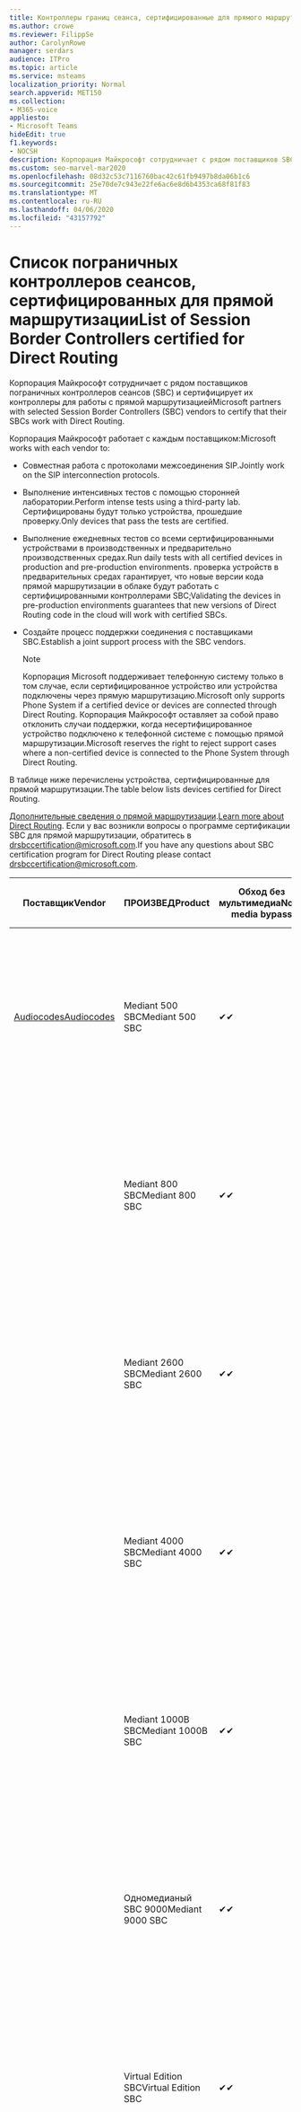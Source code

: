 ```yaml
---
title: Контроллеры границ сеанса, сертифицированные для прямого маршрутизации
ms.author: crowe
ms.reviewer: FilippSe
author: CarolynRowe
manager: serdars
audience: ITPro
ms.topic: article
ms.service: msteams
localization_priority: Normal
search.appverid: MET150
ms.collection:
- M365-voice
appliesto:
- Microsoft Teams
hideEdit: true
f1.keywords:
- NOCSH
description: Корпорация Майкрософт сотрудничает с рядом поставщиков SBC и сертифицирует их контроллеры для работы с прямой маршрутизацией.
ms.custom: seo-marvel-mar2020
ms.openlocfilehash: 08d32c53c7116760bac42c61fb9497b8da06b1c6
ms.sourcegitcommit: 25e70de7c943e22fe6ac6e8d6b4353ca68f81f83
ms.translationtype: MT
ms.contentlocale: ru-RU
ms.lasthandoff: 04/06/2020
ms.locfileid: "43157792"
---
```

# <a name="list-of-session-border-controllers-certified-for-direct-routing"></a><span data-ttu-id="498b3-103">Список пограничных контроллеров сеансов, сертифицированных для прямой маршрутизации</span><span class="sxs-lookup"><span data-stu-id="498b3-103">List of Session Border Controllers certified for Direct Routing</span></span>

<span data-ttu-id="498b3-104">Корпорация Майкрософт сотрудничает с рядом поставщиков пограничных контроллеров сеансов (SBC) и сертифицирует их контроллеры для работы с прямой маршрутизацией</span><span class="sxs-lookup"><span data-stu-id="498b3-104">Microsoft partners with selected Session Border Controllers (SBC) vendors to certify that their SBCs work with Direct Routing.</span></span> 

<span data-ttu-id="498b3-105">Корпорация Майкрософт работает с каждым поставщиком:</span><span class="sxs-lookup"><span data-stu-id="498b3-105">Microsoft works with each vendor to:</span></span> 

- <span data-ttu-id="498b3-106">Совместная работа с протоколами межсоединения SIP.</span><span class="sxs-lookup"><span data-stu-id="498b3-106">Jointly work on the SIP interconnection protocols.</span></span>
- <span data-ttu-id="498b3-107">Выполнение интенсивных тестов с помощью сторонней лаборатории.</span><span class="sxs-lookup"><span data-stu-id="498b3-107">Perform intense tests using a third-party lab.</span></span> <span data-ttu-id="498b3-108">Сертифицированы будут только устройства, прошедшие проверку.</span><span class="sxs-lookup"><span data-stu-id="498b3-108">Only devices that pass the tests are certified.</span></span> 
- <span data-ttu-id="498b3-109">Выполнение ежедневных тестов со всеми сертифицированными устройствами в производственных и предварительно производственных средах.</span><span class="sxs-lookup"><span data-stu-id="498b3-109">Run daily tests with all certified devices in production and pre-production environments.</span></span> <span data-ttu-id="498b3-110">проверка устройств в предварительных средах гарантирует, что новые версии кода прямой маршрутизации в облаке будут работать с сертифицированными контроллерами SBC;</span><span class="sxs-lookup"><span data-stu-id="498b3-110">Validating the devices in pre-production environments guarantees that new versions of Direct Routing code in the cloud will work with certified SBCs.</span></span> 
- <span data-ttu-id="498b3-111">Создайте процесс поддержки соединения с поставщиками SBC.</span><span class="sxs-lookup"><span data-stu-id="498b3-111">Establish a joint support process with the SBC vendors.</span></span>


  > [!NOTE]
  > <span data-ttu-id="498b3-112">Корпорация Microsoft поддерживает телефонную систему только в том случае, если сертифицированное устройство или устройства подключены через прямую маршрутизацию.</span><span class="sxs-lookup"><span data-stu-id="498b3-112">Microsoft only supports Phone System if a certified device or devices are connected through Direct Routing.</span></span> <span data-ttu-id="498b3-113">Корпорация Майкрософт оставляет за собой право отклонить случаи поддержки, когда несертифицированное устройство подключено к телефонной системе с помощью прямой маршрутизации.</span><span class="sxs-lookup"><span data-stu-id="498b3-113">Microsoft reserves the right to reject support cases where a non-certified device is connected to the Phone System through Direct Routing.</span></span> 

<span data-ttu-id="498b3-114">В таблице ниже перечислены устройства, сертифицированные для прямой маршрутизации.</span><span class="sxs-lookup"><span data-stu-id="498b3-114">The table below lists devices certified for Direct Routing.</span></span> 

<span data-ttu-id="498b3-115">[Дополнительные сведения о прямой маршрутизации](https://aka.ms/dr).</span><span class="sxs-lookup"><span data-stu-id="498b3-115">[Learn more about Direct Routing](https://aka.ms/dr).</span></span> <span data-ttu-id="498b3-116">Если у вас возникли вопросы о программе сертификации SBC для прямой маршрутизации, обратитесь в drsbccertification@microsoft.com.</span><span class="sxs-lookup"><span data-stu-id="498b3-116">If you have any questions about SBC certification program for Direct Routing please contact drsbccertification@microsoft.com.</span></span>


|                                                       <span data-ttu-id="498b3-117">Поставщик</span><span class="sxs-lookup"><span data-stu-id="498b3-117">Vendor</span></span>                                                        |       <span data-ttu-id="498b3-118">ПРОИЗВЕД</span><span class="sxs-lookup"><span data-stu-id="498b3-118">Product</span></span>       | <span data-ttu-id="498b3-119">Обход без мультимедиа</span><span class="sxs-lookup"><span data-stu-id="498b3-119">Non-media bypass</span></span> | <span data-ttu-id="498b3-120">Обход мультимедиа</span><span class="sxs-lookup"><span data-stu-id="498b3-120">Media bypass</span></span> | <span data-ttu-id="498b3-121">Версия программного обеспечения</span><span class="sxs-lookup"><span data-stu-id="498b3-121">Software version</span></span> | <span data-ttu-id="498b3-122">Проверено с помощью поставщиков E911</span><span class="sxs-lookup"><span data-stu-id="498b3-122">Validated with E911 providers</span></span> | <span data-ttu-id="498b3-123">Возможность ELIN</span><span class="sxs-lookup"><span data-stu-id="498b3-123">ELIN capable</span></span>
|---------------------------------------------------------------------------------------------------------------------|---------------------|------------------|--------------|------------------|-----------------|------------------|
| [<span data-ttu-id="498b3-124">Audiocodes</span><span class="sxs-lookup"><span data-stu-id="498b3-124">Audiocodes</span></span>](https://www.audiocodes.com/solutions-products/products/products-for-microsoft-365/direct-routing-for-microsoft-teams) |   <span data-ttu-id="498b3-125">Mediant 500 SBC</span><span class="sxs-lookup"><span data-stu-id="498b3-125">Mediant 500 SBC</span></span>   |     <span data-ttu-id="498b3-126">&#10004;</span><span class="sxs-lookup"><span data-stu-id="498b3-126">&#10004;</span></span>     |   <span data-ttu-id="498b3-127">&#10004;</span><span class="sxs-lookup"><span data-stu-id="498b3-127">&#10004;</span></span>    |  <span data-ttu-id="498b3-128">Поддерживаемые 7.20 250 (Рекомендуемые 7.20 A. 256)</span><span class="sxs-lookup"><span data-stu-id="498b3-128">Supported 7.20A.250 (Recommended 7.20A.256)</span></span>   | <ul> <li> [<span data-ttu-id="498b3-129">Маршрутизация динамического расположения пропускной способности</span><span class="sxs-lookup"><span data-stu-id="498b3-129">Bandwidth Dynamic Location Routing</span></span>](https://www.bandwidth.com/partners/microsoft-teams-direct-routing) </li> <li><span data-ttu-id="498b3-130">Intrado ERS</span><span class="sxs-lookup"><span data-stu-id="498b3-130">Intrado ERS</span></span> </li> <li><span data-ttu-id="498b3-131">Intrado EGW</span><span class="sxs-lookup"><span data-stu-id="498b3-131">Intrado EGW</span></span></li> <li> <span data-ttu-id="498b3-132">Красный Небесный высокогоризонтный мобильный</span><span class="sxs-lookup"><span data-stu-id="498b3-132">Red Sky Horizon Mobility</span></span> </li>  </ul> |  <span data-ttu-id="498b3-133">&#10004;</span><span class="sxs-lookup"><span data-stu-id="498b3-133">&#10004;</span></span>  |
|                                                                                                                     |   <span data-ttu-id="498b3-134">Mediant 800 SBC</span><span class="sxs-lookup"><span data-stu-id="498b3-134">Mediant 800 SBC</span></span>   |     <span data-ttu-id="498b3-135">&#10004;</span><span class="sxs-lookup"><span data-stu-id="498b3-135">&#10004;</span></span>     |   <span data-ttu-id="498b3-136">&#10004;</span><span class="sxs-lookup"><span data-stu-id="498b3-136">&#10004;</span></span>     |  <span data-ttu-id="498b3-137">Поддерживаемые 7.20 250 (Рекомендуемые 7.20 A. 256)</span><span class="sxs-lookup"><span data-stu-id="498b3-137">Supported 7.20A.250 (Recommended 7.20A.256)</span></span>   | <ul> <li> [<span data-ttu-id="498b3-138">Маршрутизация динамического расположения пропускной способности</span><span class="sxs-lookup"><span data-stu-id="498b3-138">Bandwidth Dynamic Location Routing</span></span>](https://www.bandwidth.com/partners/microsoft-teams-direct-routing) </li> <li><span data-ttu-id="498b3-139">Intrado ERS</span><span class="sxs-lookup"><span data-stu-id="498b3-139">Intrado ERS</span></span> </li> <li><span data-ttu-id="498b3-140">Intrado EGW</span><span class="sxs-lookup"><span data-stu-id="498b3-140">Intrado EGW</span></span></li> <li> <span data-ttu-id="498b3-141">Красный Небесный высокогоризонтный мобильный</span><span class="sxs-lookup"><span data-stu-id="498b3-141">Red Sky Horizon Mobility</span></span> </li>  </ul>  |  <span data-ttu-id="498b3-142">&#10004;</span><span class="sxs-lookup"><span data-stu-id="498b3-142">&#10004;</span></span>  |
|                                                                                                                     |  <span data-ttu-id="498b3-143">Mediant 2600 SBC</span><span class="sxs-lookup"><span data-stu-id="498b3-143">Mediant 2600 SBC</span></span>   |     <span data-ttu-id="498b3-144">&#10004;</span><span class="sxs-lookup"><span data-stu-id="498b3-144">&#10004;</span></span>     |   <span data-ttu-id="498b3-145">&#10004;</span><span class="sxs-lookup"><span data-stu-id="498b3-145">&#10004;</span></span>    |  <span data-ttu-id="498b3-146">Поддерживаемые 7.20 250 (Рекомендуемые 7.20 A. 256)</span><span class="sxs-lookup"><span data-stu-id="498b3-146">Supported 7.20A.250 (Recommended 7.20A.256)</span></span>   |   <ul> <li> [<span data-ttu-id="498b3-147">Маршрутизация динамического расположения пропускной способности</span><span class="sxs-lookup"><span data-stu-id="498b3-147">Bandwidth Dynamic Location Routing</span></span>](https://www.bandwidth.com/partners/microsoft-teams-direct-routing) </li> <li><span data-ttu-id="498b3-148">Intrado ERS</span><span class="sxs-lookup"><span data-stu-id="498b3-148">Intrado ERS</span></span> </li> <li><span data-ttu-id="498b3-149">Intrado EGW</span><span class="sxs-lookup"><span data-stu-id="498b3-149">Intrado EGW</span></span></li> <li> <span data-ttu-id="498b3-150">Красный Небесный высокогоризонтный мобильный</span><span class="sxs-lookup"><span data-stu-id="498b3-150">Red Sky Horizon Mobility</span></span> </li>  </ul>  |  <span data-ttu-id="498b3-151">&#10004;</span><span class="sxs-lookup"><span data-stu-id="498b3-151">&#10004;</span></span>  |    
|                                                                                                                     |  <span data-ttu-id="498b3-152">Mediant 4000 SBC</span><span class="sxs-lookup"><span data-stu-id="498b3-152">Mediant 4000 SBC</span></span>   |     <span data-ttu-id="498b3-153">&#10004;</span><span class="sxs-lookup"><span data-stu-id="498b3-153">&#10004;</span></span>     |   <span data-ttu-id="498b3-154">&#10004;</span><span class="sxs-lookup"><span data-stu-id="498b3-154">&#10004;</span></span>     |  <span data-ttu-id="498b3-155">Поддерживаемые 7.20 250 (Рекомендуемые 7.20 A. 256)</span><span class="sxs-lookup"><span data-stu-id="498b3-155">Supported 7.20A.250 (Recommended 7.20A.256)</span></span>   |  <ul> <li> [<span data-ttu-id="498b3-156">Маршрутизация динамического расположения пропускной способности</span><span class="sxs-lookup"><span data-stu-id="498b3-156">Bandwidth Dynamic Location Routing</span></span>](https://www.bandwidth.com/partners/microsoft-teams-direct-routing) </li> <li><span data-ttu-id="498b3-157">Intrado ERS</span><span class="sxs-lookup"><span data-stu-id="498b3-157">Intrado ERS</span></span> </li> <li><span data-ttu-id="498b3-158">Intrado EGW</span><span class="sxs-lookup"><span data-stu-id="498b3-158">Intrado EGW</span></span></li> <li> <span data-ttu-id="498b3-159">Красный Небесный высокогоризонтный мобильный</span><span class="sxs-lookup"><span data-stu-id="498b3-159">Red Sky Horizon Mobility</span></span> </li>  </ul>  |  <span data-ttu-id="498b3-160">&#10004;</span><span class="sxs-lookup"><span data-stu-id="498b3-160">&#10004;</span></span>  |    
|                                                                                                                     | <span data-ttu-id="498b3-161">Mediant 1000B SBC</span><span class="sxs-lookup"><span data-stu-id="498b3-161">Mediant 1000B  SBC</span></span>  |     <span data-ttu-id="498b3-162">&#10004;</span><span class="sxs-lookup"><span data-stu-id="498b3-162">&#10004;</span></span>     |   <span data-ttu-id="498b3-163">Pending</span><span class="sxs-lookup"><span data-stu-id="498b3-163">Pending</span></span>     |  <span data-ttu-id="498b3-164">Поддерживаемые 7.20 250 (Рекомендуемые 7.20 A. 256)</span><span class="sxs-lookup"><span data-stu-id="498b3-164">Supported 7.20A.250 (Recommended 7.20A.256)</span></span>  |  <ul> <li> [<span data-ttu-id="498b3-165">Маршрутизация динамического расположения пропускной способности</span><span class="sxs-lookup"><span data-stu-id="498b3-165">Bandwidth Dynamic Location Routing</span></span>](https://www.bandwidth.com/partners/microsoft-teams-direct-routing) </li> <li><span data-ttu-id="498b3-166">Intrado ERS</span><span class="sxs-lookup"><span data-stu-id="498b3-166">Intrado ERS</span></span> </li> <li><span data-ttu-id="498b3-167">Intrado EGW</span><span class="sxs-lookup"><span data-stu-id="498b3-167">Intrado EGW</span></span></li> <li> <span data-ttu-id="498b3-168">Красный Небесный высокогоризонтный мобильный</span><span class="sxs-lookup"><span data-stu-id="498b3-168">Red Sky Horizon Mobility</span></span> </li>  </ul>  |  <span data-ttu-id="498b3-169">&#10004;</span><span class="sxs-lookup"><span data-stu-id="498b3-169">&#10004;</span></span>  |    
|                                                                                                                     | <span data-ttu-id="498b3-170">Одномедианый SBC 9000</span><span class="sxs-lookup"><span data-stu-id="498b3-170">Mediant 9000  SBC</span></span>  |     <span data-ttu-id="498b3-171">&#10004;</span><span class="sxs-lookup"><span data-stu-id="498b3-171">&#10004;</span></span>     |   <span data-ttu-id="498b3-172">&#10004;</span><span class="sxs-lookup"><span data-stu-id="498b3-172">&#10004;</span></span>     |  <span data-ttu-id="498b3-173">Поддерживаемые 7.20 250 (Рекомендуемые 7.20 A. 256)</span><span class="sxs-lookup"><span data-stu-id="498b3-173">Supported 7.20A.250 (Recommended 7.20A.256)</span></span>   | <ul> <li> [<span data-ttu-id="498b3-174">Маршрутизация динамического расположения пропускной способности</span><span class="sxs-lookup"><span data-stu-id="498b3-174">Bandwidth Dynamic Location Routing</span></span>](https://www.bandwidth.com/partners/microsoft-teams-direct-routing) </li> <li><span data-ttu-id="498b3-175">Intrado ERS</span><span class="sxs-lookup"><span data-stu-id="498b3-175">Intrado ERS</span></span> </li> <li><span data-ttu-id="498b3-176">Intrado EGW</span><span class="sxs-lookup"><span data-stu-id="498b3-176">Intrado EGW</span></span></li> <li> <span data-ttu-id="498b3-177">Красный Небесный высокогоризонтный мобильный</span><span class="sxs-lookup"><span data-stu-id="498b3-177">Red Sky Horizon Mobility</span></span> </li>  </ul>    |  <span data-ttu-id="498b3-178">&#10004;</span><span class="sxs-lookup"><span data-stu-id="498b3-178">&#10004;</span></span>  |                                                                       
|                                                                                                                     | <span data-ttu-id="498b3-179">Virtual Edition SBC</span><span class="sxs-lookup"><span data-stu-id="498b3-179">Virtual Edition SBC</span></span> |     <span data-ttu-id="498b3-180">&#10004;</span><span class="sxs-lookup"><span data-stu-id="498b3-180">&#10004;</span></span>     |   <span data-ttu-id="498b3-181">&#10004;</span><span class="sxs-lookup"><span data-stu-id="498b3-181">&#10004;</span></span>     |  <span data-ttu-id="498b3-182">Поддерживаемые 7.20 250 (Рекомендуемые 7.20 A. 256)</span><span class="sxs-lookup"><span data-stu-id="498b3-182">Supported 7.20A.250 (Recommended 7.20A.256)</span></span> |  <ul> <li> [<span data-ttu-id="498b3-183">Маршрутизация динамического расположения пропускной способности</span><span class="sxs-lookup"><span data-stu-id="498b3-183">Bandwidth Dynamic Location Routing</span></span>](https://www.bandwidth.com/partners/microsoft-teams-direct-routing) </li> <li><span data-ttu-id="498b3-184">Intrado ERS</span><span class="sxs-lookup"><span data-stu-id="498b3-184">Intrado ERS</span></span> </li> <li><span data-ttu-id="498b3-185">Intrado EGW</span><span class="sxs-lookup"><span data-stu-id="498b3-185">Intrado EGW</span></span></li> <li> <span data-ttu-id="498b3-186">Красный Небесный высокогоризонтный мобильный</span><span class="sxs-lookup"><span data-stu-id="498b3-186">Red Sky Horizon Mobility</span></span> </li>  </ul>   |  <span data-ttu-id="498b3-187">&#10004;</span><span class="sxs-lookup"><span data-stu-id="498b3-187">&#10004;</span></span>  |    
|  [<span data-ttu-id="498b3-188">Ribbon Communications</span><span class="sxs-lookup"><span data-stu-id="498b3-188">Ribbon Communications</span></span>](https://ribboncommunications.com/solutions/enterprise-solutions/microsoft-skype-business)  |      <span data-ttu-id="498b3-189">SBC 5110</span><span class="sxs-lookup"><span data-stu-id="498b3-189">SBC 5110</span></span>       |     <span data-ttu-id="498b3-190">&#10004;</span><span class="sxs-lookup"><span data-stu-id="498b3-190">&#10004;</span></span>     |   <span data-ttu-id="498b3-191">&#10004;</span><span class="sxs-lookup"><span data-stu-id="498b3-191">&#10004;</span></span>    |       <span data-ttu-id="498b3-192">Поддерживаемые 7,2 (рекомендованные 8,2)</span><span class="sxs-lookup"><span data-stu-id="498b3-192">Supported 7.2 (Recommended 8.2)</span></span>       | <ul> <li> [<span data-ttu-id="498b3-193">Маршрутизация динамического расположения пропускной способности</span><span class="sxs-lookup"><span data-stu-id="498b3-193">Bandwidth Dynamic Location Routing</span></span>](https://www.bandwidth.com/partners/microsoft-teams-direct-routing) </li> <li><span data-ttu-id="498b3-194">Intrado ERS</span><span class="sxs-lookup"><span data-stu-id="498b3-194">Intrado ERS</span></span> </li> <li><span data-ttu-id="498b3-195">Intrado EGW</span><span class="sxs-lookup"><span data-stu-id="498b3-195">Intrado EGW</span></span></li> <li> <span data-ttu-id="498b3-196">Красный Небесный высокогоризонтный мобильный</span><span class="sxs-lookup"><span data-stu-id="498b3-196">Red Sky Horizon Mobility</span></span> </li>  </ul> |    |    
|                                                                                                                     |      <span data-ttu-id="498b3-197">SBC 5210</span><span class="sxs-lookup"><span data-stu-id="498b3-197">SBC 5210</span></span>       |     <span data-ttu-id="498b3-198">&#10004;</span><span class="sxs-lookup"><span data-stu-id="498b3-198">&#10004;</span></span>     |  <span data-ttu-id="498b3-199">&#10004;</span><span class="sxs-lookup"><span data-stu-id="498b3-199">&#10004;</span></span>    |       <span data-ttu-id="498b3-200">Поддерживаемые 7,2 (рекомендованные 8,2)</span><span class="sxs-lookup"><span data-stu-id="498b3-200">Supported 7.2 (Recommended 8.2)</span></span>       |  <ul> <li> [<span data-ttu-id="498b3-201">Маршрутизация динамического расположения пропускной способности</span><span class="sxs-lookup"><span data-stu-id="498b3-201">Bandwidth Dynamic Location Routing</span></span>](https://www.bandwidth.com/partners/microsoft-teams-direct-routing) </li> <li><span data-ttu-id="498b3-202">Intrado ERS</span><span class="sxs-lookup"><span data-stu-id="498b3-202">Intrado ERS</span></span> </li> <li><span data-ttu-id="498b3-203">Intrado EGW</span><span class="sxs-lookup"><span data-stu-id="498b3-203">Intrado EGW</span></span></li> <li> <span data-ttu-id="498b3-204">Красный Небесный высокогоризонтный мобильный</span><span class="sxs-lookup"><span data-stu-id="498b3-204">Red Sky Horizon Mobility</span></span> </li> </ul> |    |    
|                                                                                                                     |      <span data-ttu-id="498b3-205">SBC 5400</span><span class="sxs-lookup"><span data-stu-id="498b3-205">SBC 5400</span></span>       |     <span data-ttu-id="498b3-206">&#10004;</span><span class="sxs-lookup"><span data-stu-id="498b3-206">&#10004;</span></span>     |   <span data-ttu-id="498b3-207">&#10004;</span><span class="sxs-lookup"><span data-stu-id="498b3-207">&#10004;</span></span>   |       <span data-ttu-id="498b3-208">Поддерживаемые 7,2 (рекомендованные 8,2)</span><span class="sxs-lookup"><span data-stu-id="498b3-208">Supported 7.2 (Recommended 8.2)</span></span>       |  <ul> <li> [<span data-ttu-id="498b3-209">Маршрутизация динамического расположения пропускной способности</span><span class="sxs-lookup"><span data-stu-id="498b3-209">Bandwidth Dynamic Location Routing</span></span>](https://www.bandwidth.com/partners/microsoft-teams-direct-routing) </li><li><span data-ttu-id="498b3-210">Intrado ERS</span><span class="sxs-lookup"><span data-stu-id="498b3-210">Intrado ERS</span></span> </li> <li><span data-ttu-id="498b3-211">Intrado EGW</span><span class="sxs-lookup"><span data-stu-id="498b3-211">Intrado EGW</span></span></li> <li> <span data-ttu-id="498b3-212">Красный Небесный высокогоризонтный мобильный</span><span class="sxs-lookup"><span data-stu-id="498b3-212">Red Sky Horizon Mobility</span></span> </li> </ul>  ||    
|                                                                                                                     |      <span data-ttu-id="498b3-213">SBC 7000</span><span class="sxs-lookup"><span data-stu-id="498b3-213">SBC 7000</span></span>       |     <span data-ttu-id="498b3-214">&#10004;</span><span class="sxs-lookup"><span data-stu-id="498b3-214">&#10004;</span></span>     |   <span data-ttu-id="498b3-215">&#10004;</span><span class="sxs-lookup"><span data-stu-id="498b3-215">&#10004;</span></span>    |       <span data-ttu-id="498b3-216">Поддерживаемые 7,2 (рекомендованные 8,2)</span><span class="sxs-lookup"><span data-stu-id="498b3-216">Supported 7.2 (Recommended 8.2)</span></span>       |   <ul> <li> [<span data-ttu-id="498b3-217">Маршрутизация динамического расположения пропускной способности</span><span class="sxs-lookup"><span data-stu-id="498b3-217">Bandwidth Dynamic Location Routing</span></span>](https://www.bandwidth.com/partners/microsoft-teams-direct-routing) </li> <li><span data-ttu-id="498b3-218">Intrado ERS</span><span class="sxs-lookup"><span data-stu-id="498b3-218">Intrado ERS</span></span> </li> <li><span data-ttu-id="498b3-219">Intrado EGW</span><span class="sxs-lookup"><span data-stu-id="498b3-219">Intrado EGW</span></span></li> <li> <span data-ttu-id="498b3-220">Красный Небесный высокогоризонтный мобильный</span><span class="sxs-lookup"><span data-stu-id="498b3-220">Red Sky Horizon Mobility</span></span> </li> </ul> |  |    
|                                                                                                                     |       <span data-ttu-id="498b3-221">SBC SWe</span><span class="sxs-lookup"><span data-stu-id="498b3-221">SBC SWe</span></span>       |     <span data-ttu-id="498b3-222">&#10004;</span><span class="sxs-lookup"><span data-stu-id="498b3-222">&#10004;</span></span>     |   <span data-ttu-id="498b3-223">&#10004;</span><span class="sxs-lookup"><span data-stu-id="498b3-223">&#10004;</span></span>   |       <span data-ttu-id="498b3-224">Поддерживаемые 7,2 (рекомендованные 8,2)</span><span class="sxs-lookup"><span data-stu-id="498b3-224">Supported 7.2 (Recommended 8.2)</span></span>       |   <ul> <li> [<span data-ttu-id="498b3-225">Маршрутизация динамического расположения пропускной способности</span><span class="sxs-lookup"><span data-stu-id="498b3-225">Bandwidth Dynamic Location Routing</span></span>](https://www.bandwidth.com/partners/microsoft-teams-direct-routing) </li> <li><span data-ttu-id="498b3-226">Intrado ERS</span><span class="sxs-lookup"><span data-stu-id="498b3-226">Intrado ERS</span></span> </li> <li><span data-ttu-id="498b3-227">Intrado EGW</span><span class="sxs-lookup"><span data-stu-id="498b3-227">Intrado EGW</span></span></li> <li> <span data-ttu-id="498b3-228">Красный Небесный высокогоризонтный мобильный</span><span class="sxs-lookup"><span data-stu-id="498b3-228">Red Sky Horizon Mobility</span></span> </li> </ul> |    |    
|                                                                                                                     |      <span data-ttu-id="498b3-229">SBC 1000</span><span class="sxs-lookup"><span data-stu-id="498b3-229">SBC 1000</span></span>       |     <span data-ttu-id="498b3-230">&#10004;</span><span class="sxs-lookup"><span data-stu-id="498b3-230">&#10004;</span></span>     |   <span data-ttu-id="498b3-231">&#10004;</span><span class="sxs-lookup"><span data-stu-id="498b3-231">&#10004;</span></span>    |      <span data-ttu-id="498b3-232">8.0.3 (сборка 537)</span><span class="sxs-lookup"><span data-stu-id="498b3-232">8.0.3 (build 537)</span></span>     |  <ul> <li> [<span data-ttu-id="498b3-233">Маршрутизация динамического расположения пропускной способности</span><span class="sxs-lookup"><span data-stu-id="498b3-233">Bandwidth Dynamic Location Routing</span></span>](https://www.bandwidth.com/partners/microsoft-teams-direct-routing) </li> <li> <span data-ttu-id="498b3-234">Intrado ERS</span><span class="sxs-lookup"><span data-stu-id="498b3-234">Intrado ERS</span></span> </li> <li><span data-ttu-id="498b3-235">Intrado EGW</span><span class="sxs-lookup"><span data-stu-id="498b3-235">Intrado EGW</span></span> </li> <li> <span data-ttu-id="498b3-236">Красный Небесный высокогоризонтный мобильный</span><span class="sxs-lookup"><span data-stu-id="498b3-236">Red Sky Horizon Mobility</span></span> </li> </ul>   |  <span data-ttu-id="498b3-237">&#10004;</span><span class="sxs-lookup"><span data-stu-id="498b3-237">&#10004;</span></span>   |    
|                                                                                                                     |      <span data-ttu-id="498b3-238">SBC 2000</span><span class="sxs-lookup"><span data-stu-id="498b3-238">SBC 2000</span></span>       |     <span data-ttu-id="498b3-239">&#10004;</span><span class="sxs-lookup"><span data-stu-id="498b3-239">&#10004;</span></span>     |   <span data-ttu-id="498b3-240">&#10004;</span><span class="sxs-lookup"><span data-stu-id="498b3-240">&#10004;</span></span>   |     <span data-ttu-id="498b3-241">8.0.3 (сборка 537)</span><span class="sxs-lookup"><span data-stu-id="498b3-241">8.0.3 (build 537)</span></span>     |  <ul> <li>[<span data-ttu-id="498b3-242">Маршрутизация динамического расположения пропускной способности</span><span class="sxs-lookup"><span data-stu-id="498b3-242">Bandwidth Dynamic Location Routing</span></span>](https://www.bandwidth.com/partners/microsoft-teams-direct-routing) </li> <li> <span data-ttu-id="498b3-243">Intrado ERS</span><span class="sxs-lookup"><span data-stu-id="498b3-243">Intrado ERS</span></span> </li> <li><span data-ttu-id="498b3-244">Intrado EGW</span><span class="sxs-lookup"><span data-stu-id="498b3-244">Intrado EGW</span></span> </li> <li> <span data-ttu-id="498b3-245">Красный Небесный высокогоризонтный мобильный</span><span class="sxs-lookup"><span data-stu-id="498b3-245">Red Sky Horizon Mobility</span></span> </li> </ul>   |     <span data-ttu-id="498b3-246">&#10004;</span><span class="sxs-lookup"><span data-stu-id="498b3-246">&#10004;</span></span>     |    
|                                                                                                                     |    <span data-ttu-id="498b3-247">SBC SWe Lite</span><span class="sxs-lookup"><span data-stu-id="498b3-247">SBC SWe Lite</span></span>     |     <span data-ttu-id="498b3-248">&#10004;</span><span class="sxs-lookup"><span data-stu-id="498b3-248">&#10004;</span></span>     |  <span data-ttu-id="498b3-249">&#10004;</span><span class="sxs-lookup"><span data-stu-id="498b3-249">&#10004;</span></span>    |      <span data-ttu-id="498b3-250">8.0.3 (сборка 216)</span><span class="sxs-lookup"><span data-stu-id="498b3-250">8.0.3 (build 216)</span></span>    |  <ul> <li> [<span data-ttu-id="498b3-251">Маршрутизация динамического расположения пропускной способности</span><span class="sxs-lookup"><span data-stu-id="498b3-251">Bandwidth Dynamic Location Routing</span></span>](https://www.bandwidth.com/partners/microsoft-teams-direct-routing) </li> <li> <span data-ttu-id="498b3-252">Intrado ERS</span><span class="sxs-lookup"><span data-stu-id="498b3-252">Intrado ERS</span></span> </li> <li><span data-ttu-id="498b3-253">Intrado EGW</span><span class="sxs-lookup"><span data-stu-id="498b3-253">Intrado EGW</span></span> </li> <li> <span data-ttu-id="498b3-254">Красный Небесный высокогоризонтный мобильный</span><span class="sxs-lookup"><span data-stu-id="498b3-254">Red Sky Horizon Mobility</span></span> </li> </ul>    |     <span data-ttu-id="498b3-255">&#10004;</span><span class="sxs-lookup"><span data-stu-id="498b3-255">&#10004;</span></span>     |   
| | <span data-ttu-id="498b3-256">Серия EdgeMarc</span><span class="sxs-lookup"><span data-stu-id="498b3-256">EdgeMarc Series</span></span> |  <span data-ttu-id="498b3-257">&#10004;</span><span class="sxs-lookup"><span data-stu-id="498b3-257">&#10004;</span></span> | | <span data-ttu-id="498b3-258">15.6.1</span><span class="sxs-lookup"><span data-stu-id="498b3-258">15.6.1</span></span> | 
|                     [<span data-ttu-id="498b3-259">Thinktel</span><span class="sxs-lookup"><span data-stu-id="498b3-259">Thinktel</span></span>](https://www.thinktel.ca/services/think-365/think-365-overview/)                      |    <span data-ttu-id="498b3-260">Think 365 SBC</span><span class="sxs-lookup"><span data-stu-id="498b3-260">Think 365 SBC</span></span>    |     <span data-ttu-id="498b3-261">&#10004;</span><span class="sxs-lookup"><span data-stu-id="498b3-261">&#10004;</span></span>     |           |       <span data-ttu-id="498b3-262">1,4</span><span class="sxs-lookup"><span data-stu-id="498b3-262">1.4</span></span>       |     |    |    
|                     [<span data-ttu-id="498b3-263">Oracle</span><span class="sxs-lookup"><span data-stu-id="498b3-263">Oracle</span></span>](https://www.oracle.com/industries/communications/enterprise-session-border-controller/microsoft.html)                      |    <span data-ttu-id="498b3-264">AP 1100</span><span class="sxs-lookup"><span data-stu-id="498b3-264">AP 1100</span></span>      |    <span data-ttu-id="498b3-265">&#10004;</span><span class="sxs-lookup"><span data-stu-id="498b3-265">&#10004;</span></span>     |    <span data-ttu-id="498b3-266">&#10004;</span><span class="sxs-lookup"><span data-stu-id="498b3-266">&#10004;</span></span>    |   <span data-ttu-id="498b3-267">8.3.0.0.1</span><span class="sxs-lookup"><span data-stu-id="498b3-267">8.3.0.0.1</span></span> |   <ul> <li> [<span data-ttu-id="498b3-268">Маршрутизация динамического расположения пропускной способности</span><span class="sxs-lookup"><span data-stu-id="498b3-268">Bandwidth Dynamic Location Routing</span></span>](https://www.bandwidth.com/partners/microsoft-teams-direct-routing) </li> <li><span data-ttu-id="498b3-269">Intrado ERS</span><span class="sxs-lookup"><span data-stu-id="498b3-269">Intrado ERS</span></span> </li> <li><span data-ttu-id="498b3-270">Intrado EGW</span><span class="sxs-lookup"><span data-stu-id="498b3-270">Intrado EGW</span></span></li> <li> <span data-ttu-id="498b3-271">Красный Небесный высокогоризонтный мобильный</span><span class="sxs-lookup"><span data-stu-id="498b3-271">Red Sky Horizon Mobility</span></span> </li>  </ul>   |  <span data-ttu-id="498b3-272">&#10004;</span><span class="sxs-lookup"><span data-stu-id="498b3-272">&#10004;</span></span>  |    
|                                                                                                                    |    <span data-ttu-id="498b3-273">AP 3900</span><span class="sxs-lookup"><span data-stu-id="498b3-273">AP 3900</span></span>           |    <span data-ttu-id="498b3-274">&#10004;</span><span class="sxs-lookup"><span data-stu-id="498b3-274">&#10004;</span></span>     |    <span data-ttu-id="498b3-275">&#10004;</span><span class="sxs-lookup"><span data-stu-id="498b3-275">&#10004;</span></span>   |   <span data-ttu-id="498b3-276">8.3.0.0.1</span><span class="sxs-lookup"><span data-stu-id="498b3-276">8.3.0.0.1</span></span>  |  <ul> <li> [<span data-ttu-id="498b3-277">Маршрутизация динамического расположения пропускной способности</span><span class="sxs-lookup"><span data-stu-id="498b3-277">Bandwidth Dynamic Location Routing</span></span>](https://www.bandwidth.com/partners/microsoft-teams-direct-routing) </li> <li><span data-ttu-id="498b3-278">Intrado ERS</span><span class="sxs-lookup"><span data-stu-id="498b3-278">Intrado ERS</span></span> </li> <li><span data-ttu-id="498b3-279">Intrado EGW</span><span class="sxs-lookup"><span data-stu-id="498b3-279">Intrado EGW</span></span></li> <li> <span data-ttu-id="498b3-280">Красный Небесный высокогоризонтный мобильный</span><span class="sxs-lookup"><span data-stu-id="498b3-280">Red Sky Horizon Mobility</span></span> </li>  </ul>  |  <span data-ttu-id="498b3-281">&#10004;</span><span class="sxs-lookup"><span data-stu-id="498b3-281">&#10004;</span></span>  |    
|                                                                                                                    |      <span data-ttu-id="498b3-282">AP 4600</span><span class="sxs-lookup"><span data-stu-id="498b3-282">AP 4600</span></span>         |    <span data-ttu-id="498b3-283">&#10004;</span><span class="sxs-lookup"><span data-stu-id="498b3-283">&#10004;</span></span>   |    <span data-ttu-id="498b3-284">&#10004;</span><span class="sxs-lookup"><span data-stu-id="498b3-284">&#10004;</span></span>     |     <span data-ttu-id="498b3-285">8.3.0.0.1</span><span class="sxs-lookup"><span data-stu-id="498b3-285">8.3.0.0.1</span></span>  |  <ul> <li> [<span data-ttu-id="498b3-286">Маршрутизация динамического расположения пропускной способности</span><span class="sxs-lookup"><span data-stu-id="498b3-286">Bandwidth Dynamic Location Routing</span></span>](https://www.bandwidth.com/partners/microsoft-teams-direct-routing) </li> <li><span data-ttu-id="498b3-287">Intrado ERS</span><span class="sxs-lookup"><span data-stu-id="498b3-287">Intrado ERS</span></span> </li> <li><span data-ttu-id="498b3-288">Intrado EGW</span><span class="sxs-lookup"><span data-stu-id="498b3-288">Intrado EGW</span></span></li> <li> <span data-ttu-id="498b3-289">Красный Небесный высокогоризонтный мобильный</span><span class="sxs-lookup"><span data-stu-id="498b3-289">Red Sky Horizon Mobility</span></span> </li>  </ul>  |  <span data-ttu-id="498b3-290">&#10004;</span><span class="sxs-lookup"><span data-stu-id="498b3-290">&#10004;</span></span>  |    
|                                                                                                                    |      <span data-ttu-id="498b3-291">AP 6300</span><span class="sxs-lookup"><span data-stu-id="498b3-291">AP 6300</span></span>         |    <span data-ttu-id="498b3-292">&#10004;</span><span class="sxs-lookup"><span data-stu-id="498b3-292">&#10004;</span></span>   |    <span data-ttu-id="498b3-293">&#10004;</span><span class="sxs-lookup"><span data-stu-id="498b3-293">&#10004;</span></span>     |     <span data-ttu-id="498b3-294">8.3.0.0.1</span><span class="sxs-lookup"><span data-stu-id="498b3-294">8.3.0.0.1</span></span>  |  <ul> <li> [<span data-ttu-id="498b3-295">Маршрутизация динамического расположения пропускной способности</span><span class="sxs-lookup"><span data-stu-id="498b3-295">Bandwidth Dynamic Location Routing</span></span>](https://www.bandwidth.com/partners/microsoft-teams-direct-routing) </li> <li><span data-ttu-id="498b3-296">Intrado ERS</span><span class="sxs-lookup"><span data-stu-id="498b3-296">Intrado ERS</span></span> </li> <li><span data-ttu-id="498b3-297">Intrado EGW</span><span class="sxs-lookup"><span data-stu-id="498b3-297">Intrado EGW</span></span></li> <li> <span data-ttu-id="498b3-298">Красный Небесный высокогоризонтный мобильный</span><span class="sxs-lookup"><span data-stu-id="498b3-298">Red Sky Horizon Mobility</span></span> </li>  </ul>   |  <span data-ttu-id="498b3-299">&#10004;</span><span class="sxs-lookup"><span data-stu-id="498b3-299">&#10004;</span></span>  |    
|                                                                                                                   |      <span data-ttu-id="498b3-300">AP 6350</span><span class="sxs-lookup"><span data-stu-id="498b3-300">AP 6350</span></span>           |    <span data-ttu-id="498b3-301">&#10004;</span><span class="sxs-lookup"><span data-stu-id="498b3-301">&#10004;</span></span>   |    <span data-ttu-id="498b3-302">&#10004;</span><span class="sxs-lookup"><span data-stu-id="498b3-302">&#10004;</span></span>    |     <span data-ttu-id="498b3-303">8.3.0.0.1</span><span class="sxs-lookup"><span data-stu-id="498b3-303">8.3.0.0.1</span></span>  |   <ul> <li> [<span data-ttu-id="498b3-304">Маршрутизация динамического расположения пропускной способности</span><span class="sxs-lookup"><span data-stu-id="498b3-304">Bandwidth Dynamic Location Routing</span></span>](https://www.bandwidth.com/partners/microsoft-teams-direct-routing) </li> <li><span data-ttu-id="498b3-305">Intrado ERS</span><span class="sxs-lookup"><span data-stu-id="498b3-305">Intrado ERS</span></span> </li> <li><span data-ttu-id="498b3-306">Intrado EGW</span><span class="sxs-lookup"><span data-stu-id="498b3-306">Intrado EGW</span></span></li> <li> <span data-ttu-id="498b3-307">Красный Небесный высокогоризонтный мобильный</span><span class="sxs-lookup"><span data-stu-id="498b3-307">Red Sky Horizon Mobility</span></span> </li>  </ul>  |  <span data-ttu-id="498b3-308">&#10004;</span><span class="sxs-lookup"><span data-stu-id="498b3-308">&#10004;</span></span>  |                                            
|                                                                                                                    |      <span data-ttu-id="498b3-309">VME</span><span class="sxs-lookup"><span data-stu-id="498b3-309">VME</span></span>           |    <span data-ttu-id="498b3-310">&#10004;</span><span class="sxs-lookup"><span data-stu-id="498b3-310">&#10004;</span></span>    |    <span data-ttu-id="498b3-311">&#10004;</span><span class="sxs-lookup"><span data-stu-id="498b3-311">&#10004;</span></span>    |     <span data-ttu-id="498b3-312">8.3.0.0.1</span><span class="sxs-lookup"><span data-stu-id="498b3-312">8.3.0.0.1</span></span>   |   <ul> <li> [<span data-ttu-id="498b3-313">Маршрутизация динамического расположения пропускной способности</span><span class="sxs-lookup"><span data-stu-id="498b3-313">Bandwidth Dynamic Location Routing</span></span>](https://www.bandwidth.com/partners/microsoft-teams-direct-routing) </li> <li><span data-ttu-id="498b3-314">Intrado ERS</span><span class="sxs-lookup"><span data-stu-id="498b3-314">Intrado ERS</span></span> </li> <li><span data-ttu-id="498b3-315">Intrado EGW</span><span class="sxs-lookup"><span data-stu-id="498b3-315">Intrado EGW</span></span></li> <li> <span data-ttu-id="498b3-316">Красный Небесный высокогоризонтный мобильный</span><span class="sxs-lookup"><span data-stu-id="498b3-316">Red Sky Horizon Mobility</span></span> </li>  </ul>  |  <span data-ttu-id="498b3-317">&#10004;</span><span class="sxs-lookup"><span data-stu-id="498b3-317">&#10004;</span></span>  |    
|                     [<span data-ttu-id="498b3-318">TE-SYSTEMS</span><span class="sxs-lookup"><span data-stu-id="498b3-318">TE-SYSTEMS</span></span>](https://www.anynode.de/anynode-and-microsoft-teams/)                               |     <span data-ttu-id="498b3-319">anynode</span><span class="sxs-lookup"><span data-stu-id="498b3-319">anynode</span></span>         |     <span data-ttu-id="498b3-320">&#10004;</span><span class="sxs-lookup"><span data-stu-id="498b3-320">&#10004;</span></span>   |  <span data-ttu-id="498b3-321">&#10004;</span><span class="sxs-lookup"><span data-stu-id="498b3-321">&#10004;</span></span>   |      <span data-ttu-id="498b3-322">3.16.2</span><span class="sxs-lookup"><span data-stu-id="498b3-322">3.16.2</span></span>      |     |    |    
|                     [<span data-ttu-id="498b3-323">Metaswitch</span><span class="sxs-lookup"><span data-stu-id="498b3-323">Metaswitch</span></span>](https://www.metaswitch.com/products/core-network/perimeta-sbc)                               |     <span data-ttu-id="498b3-324">Perimeta SBC</span><span class="sxs-lookup"><span data-stu-id="498b3-324">Perimeta SBC</span></span>        |     <span data-ttu-id="498b3-325">&#10004;</span><span class="sxs-lookup"><span data-stu-id="498b3-325">&#10004;</span></span>   |  |      <span data-ttu-id="498b3-326">4,7</span><span class="sxs-lookup"><span data-stu-id="498b3-326">4.7</span></span>      |     |    |    

<span data-ttu-id="498b3-327">В таблице ниже перечислены устройства, которые проверяются на совместимость между прямыми маршрутизацией и аналоговыми устройствами.</span><span class="sxs-lookup"><span data-stu-id="498b3-327">The following table lists devices that are verified for interoperability between Direct Routing and Analog Devices.</span></span>

|                                                       <span data-ttu-id="498b3-328">Поставщик</span><span class="sxs-lookup"><span data-stu-id="498b3-328">Vendor</span></span>                                                        |       <span data-ttu-id="498b3-329">ПРОИЗВЕД</span><span class="sxs-lookup"><span data-stu-id="498b3-329">Product</span></span>       | <span data-ttu-id="498b3-330">Явил</span><span class="sxs-lookup"><span data-stu-id="498b3-330">Verified</span></span>
|---------------------------------------------------------------------------------------------------------------------|---------------------|------------------|
| [<span data-ttu-id="498b3-331">Audiocodes</span><span class="sxs-lookup"><span data-stu-id="498b3-331">Audiocodes</span></span>](https://www.audiocodes.com/solutions-products/products/products-for-microsoft-365/direct-routing-for-microsoft-teams) |   [<span data-ttu-id="498b3-332">ATA-1</span><span class="sxs-lookup"><span data-stu-id="498b3-332">ATA-1</span></span>](https://www.audiocodes.com/media/2373/mp-1xx-and-mp-124-datasheet.pdf)   |     <span data-ttu-id="498b3-333">&#10004;</span><span class="sxs-lookup"><span data-stu-id="498b3-333">&#10004;</span></span>     |
| [<span data-ttu-id="498b3-334">Audiocodes</span><span class="sxs-lookup"><span data-stu-id="498b3-334">Audiocodes</span></span>](https://www.audiocodes.com/solutions-products/products/products-for-microsoft-365/direct-routing-for-microsoft-teams) |   [<span data-ttu-id="498b3-335">ATA-2</span><span class="sxs-lookup"><span data-stu-id="498b3-335">ATA-2</span></span>](https://www.audiocodes.com/media/2399/mediapack-20x-mp-20x-analog-telephone-adapters-datasheet.pdf)   |     <span data-ttu-id="498b3-336">&#10004;</span><span class="sxs-lookup"><span data-stu-id="498b3-336">&#10004;</span></span>     |
| [<span data-ttu-id="498b3-337">Вариантов</span><span class="sxs-lookup"><span data-stu-id="498b3-337">Ribbon</span></span>](https://ribboncommunications.com/solutions/enterprise-solutions/microsoft-solutions) |   [<span data-ttu-id="498b3-338">SBC 1000. Версия программного обеспечения: 8.1.1 (сборка 527)</span><span class="sxs-lookup"><span data-stu-id="498b3-338">SBC 1000. Software version: 8.1.1 (build 527)</span></span>](https://support.sonus.net/display/UXDOC81/Connect+SBC+Edge+to+Microsoft+Teams+Direct+Routing+to+Support+Analog+Devices)   |     <span data-ttu-id="498b3-339">&#10004;</span><span class="sxs-lookup"><span data-stu-id="498b3-339">&#10004;</span></span>     |
| [<span data-ttu-id="498b3-340">Вариантов</span><span class="sxs-lookup"><span data-stu-id="498b3-340">Ribbon</span></span>](https://ribboncommunications.com/solutions/enterprise-solutions/microsoft-solutions) |   [<span data-ttu-id="498b3-341">SBC 2000. Версия программного обеспечения: 8.1.1 (сборка 527)</span><span class="sxs-lookup"><span data-stu-id="498b3-341">SBC 2000. Software version: 8.1.1 (build 527)</span></span>](https://support.sonus.net/display/UXDOC81/Connect+SBC+Edge+to+Microsoft+Teams+Direct+Routing+to+Support+Analog+Devices)   |     <span data-ttu-id="498b3-342">&#10004;</span><span class="sxs-lookup"><span data-stu-id="498b3-342">&#10004;</span></span>     |


<span data-ttu-id="498b3-343">Чтобы придать нам отзыв о работе с продуктами, например идеи для новых функций, ознакомьтесь с разметкой [UserVoice](https://microsoftteams.uservoice.com) о сертификации, предоставленной основной версией.</span><span class="sxs-lookup"><span data-stu-id="498b3-343">To give us product feedback about Teams, such as ideas for new features, see [Uservoice](https://microsoftteams.uservoice.com) Note the certification granted to a major version.</span></span> <span data-ttu-id="498b3-344">Это означает, что поддерживается микропрограмма с любым числом в микропрограмме SBC, следующей за основной версией.</span><span class="sxs-lookup"><span data-stu-id="498b3-344">That means that firmware with any number in the SBC firmware following the major version is supported.</span></span>
